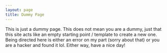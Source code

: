 ```yaml
---
layout: page
title: Dummy Page
---
```

This is just a dummy page. This does not mean you are a dummy, just that this site acts like an empty starting point / template to create a new one. Being directed here is either an error on my part (sorry about that) or you are a hacker and found it lol. Either way, have a nice day! 
